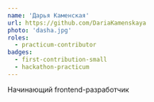 ```yaml
---
name: 'Дарья Каменская'
url: https://github.com/DariaKamenskaya
photo: 'dasha.jpg'
roles:
  - practicum-contributor
badges:
  - first-contribution-small
  - hackathon-practicum
---
```


Начинающий frontend-разработчик
